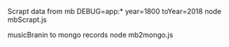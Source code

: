 Scrapt data from mb
DEBUG=app:* year=1800 toYear=2018 node mbScrapt.js

musicBranin to mongo records
node mb2mongo.js